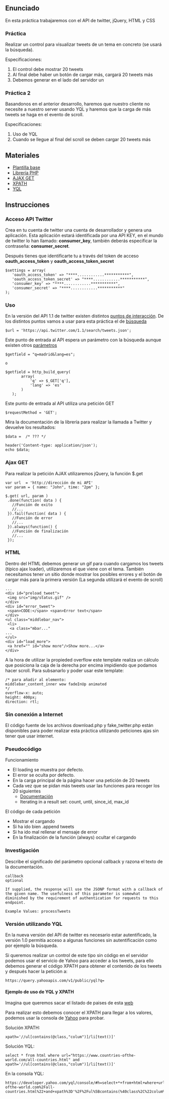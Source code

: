 ## Enunciado
En esta práctica trabajaremos con el API de twitter, jQuery, HTML y CSS


### Práctica 

Realizar un control para visualizar tweets de un tema en concreto (se usará la búsqueda).

Especificaciones:
 1. El control debe mostrar 20 tweets
 2. Al final debe haber un botón de cargar más, cargará 20 tweets más
 3. Debemos generar en el lado del servidor un 


### Práctica 2

Basandonos en el anterior desarrollo, haremos que nuestro cliente no necesite a nuestro server usando YQL y haremos que la carga de más tweets se haga en el evento de scroll.

Especificaciones:
 1. Uso de YQL
 2. Cuando se llegue al final del scroll se deben cargar 20 tweets más


## Materiales

 * [Plantilla base](http://www.justfreetemplates.com/web-templates/view/3378.html)
 * [Librería PHP](https://github.com/J7mbo/twitter-api-php)
 * [AJAX GET](https://api.jquery.com/jquery.get/)
 * [XPATH](http://www.liquid-technologies.com/xpath-tutorial.aspx)
 * [YQL](https://developer.yahoo.com/yql/guide/yql-select-xpath.html)


## Instrucciones

### Acceso API Twitter

Crea en tu cuenta de twitter una cuenta de desarrollador y genera una aplicación. Esta aplicación estará identificada por una API KEY, en el mundo de twitter lo han llamado: **consumer_key**, también deberás especificar la contraseña: **consumer_secret**.

Después tienes que identificarte tu a través del token de acceso **oauth_access_token** y **oauth_access_token_secret**

 ```
$settings = array(
    'oauth_access_token' => "****............***********",
    'oauth_access_token_secret' => "****............***********",
    'consumer_key' => "****............***********",
    'consumer_secret' => "****............***********"
);
 ```


### Uso

En la versión del API 1.1 de twitter existen distintos [puntos de interacción](https://dev.twitter.com/rest/public). De los distintos puntos vamos a usar para esta práctica el de [búsqueda](https://dev.twitter.com/rest/public/search)

 ```
$url = 'https://api.twitter.com/1.1/search/tweets.json';
 ```

Este punto de entrada al API espera un parámetro con la búsqueda aunque existen otros [parámetros](https://dev.twitter.com/rest/reference/get/search/tweets)

 ```
$getfield = "q=madrid&lang=es";

o 

$getfield = http_build_query(
		array(
		    'q' => $_GET['q'],
		    'lang' => 'es'
		)
	);
 ```

Este punto de entrada al API utiliza una petición GET

 ```
$requestMethod = 'GET';
 ```

Mira la documentación de la librería para realizar la llamada a Twitter y devuelve los resultados:

 ```
$data =  /* ??? */

header('Content-type: application/json');
echo $data;
 ```


### Ajax GET

Para realizar la petición AJAX utilizaremos jQuery, la función $.get

 ```
var url  = 'http://dirección de mi API'
var param = { name: "John", time: "2pm" };

$.get( url, param )
  .done(function( data ) {
  	//Función de exito
    //...
  }).fail(function( data ) {
  	//Función de error
    //...
  }).always(function() {
    //Función de finalización
    //...
  });
 ```


### HTML

Dentro del HTML debemos generar un gif para cuando cargamos los tweets (típico ajax loader), utilizaremos el que viene con el tema. También necesitamos tener un sitio donde mostrar los posibles errores y el botón de cargar más para la primera versión (La segunda utilizará el evento de scroll)

 ```
...
<div id="preload_tweet">
  <img src="img/status.gif" />
</div>
<div id="error_tweet">
  <span>CODE:</span> <span>Error text</span>
</div>
<ul class="middlebar_nav">
  <li>
   <a class="mbar..."
...
</ul>
<div id="load_more">
  <a href="" id="show more"/>Show more...</a>
</div>
 ```

A la hora de utilizar la propieded overflow este template realiza un cálculo que posiciona la caja de la derecha por encima impidiendo que podamos hacer scroll. Para subsanarlo y poder usar este template:

 ```
/* para añadir al elemento:
middlebar_content_inner wow fadeInUp animated
*/
overflow-x: auto;
height: 400px;
direction: rtl;
 ```

### Sin conexión a Internet
El código fuente de los archivos download.php y fake_twitter.php están disponibles para poder realizar esta práctica utilizando peticiones ajas sin tener que usar internet.

### Pseudocódigo

Funcionamiento
 * El loading se muestra por defecto.
 * El error se oculta por defecto.
 * En la carga principal de la página hacer una petición de 20 tweets
 * Cada vez que se pidan más tweets usar las funciones para recoger los 20 siguientes
   * [Documentación](https://dev.twitter.com/rest/public/timelines)
   * Iterating in a result set: count, until, since_id, max_id


El código de cada petición
 * Mostrar el cargando
 * Si ha ido bien .append tweets
 * Si ha ido mal rellenar el mensaje de error
 * En la finalización de la función (always) ocultar el cargando

### Investigación

Describe el significado del parámetro opcional callback y razona el texto de la documentación.

 ```
callback
optional

If supplied, the response will use the JSONP format with a callback of the given name. The usefulness of this parameter is somewhat diminished by the requirement of authentication for requests to this endpoint.

Example Values: processTweets
 ```

### Versión utilizando YQL

En la nueva versión del API de twitter es necesario estar autentificado, la versión 1.0 permitía acceso a algunas funciones sin autentificación como por ejemplo la búsqueda.

Si queremos realizar un control de este tipo sin código en el servidor podemos usar el servicio de Yahoo para acceder a los tweets, para ello debemos generar el código XPATH para obtener el contenido de los tweets y después hacer la petición a:

 ```
https://query.yahooapis.com/v1/public/yql?q=
 ```


#### Ejemplo de uso de YQL y XPATH
Imagina que queremos sacar el listado de paises de esta [web](https://www.countries-ofthe-world.com/all-countries.html)

Para realizar esto debemos conocer el XPATH para llegar a los valores, podemos usar la consola de [Yahoo](https://developer.yahoo.com/yql/console/) para probar.

Solución XPATH:
 ```
xpath='//ul[contains(@class,"colum")]/li[text()]'
 ```

Solución YQL:
 ```
select * from html where url="https://www.countries-ofthe-world.com/all-countries.html" and xpath='//ul[contains(@class,"colum")]/li[text()]'
 ```

En la consola YQL:
 ```
https://developer.yahoo.com/yql/console/#h=select+*+from+html+where+url%3D%22https%3A%2F%2Fwww.countries-ofthe-world.com%2Fall-countries.html%22+and+xpath%3D'%2F%2Ful%5Bcontains(%40class%2C%22colum%22)%5D%2Fli%5Btext()%5D'
 ```